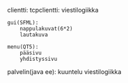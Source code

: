 clientti:
	tcpclientti:
		viestilogiikka

	gui(SFML):
		nappulakuvat(6*2)
		lautakuva

	menu(QT5):
		pääsivu
		yhdistyssivu

palvelin(java ee):
	kuuntelu
	viestilogiikka
